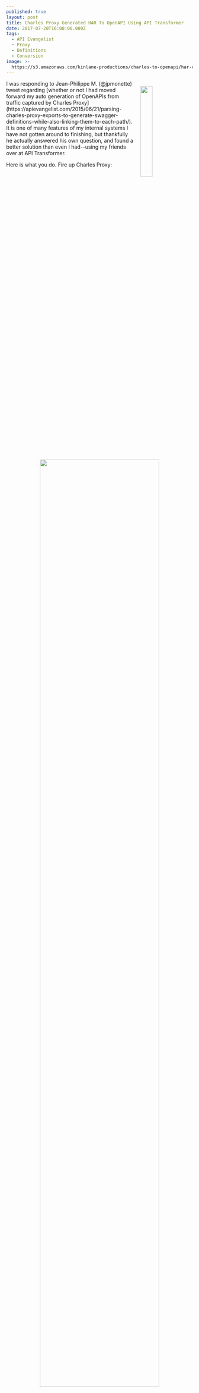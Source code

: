 ```yaml
---
published: true
layout: post
title: Charles Proxy Generated HAR To OpenAPI Using API Transformer
date: 2017-07-20T16:00:00.000Z
tags:
  - API Evangelist
  - Proxy
  - Definitions
  - Conversion
image: >-
  https://s3.amazonaws.com/kinlane-productions/charles-to-openapi/har-conversion.png
---
```

<p><a href="https://twitter.com/jpmonette/status/885545611906428928"><img src="https://s3.amazonaws.com/kinlane-productions/charles-to-openapi/har-conversion.png" align="right" width="25%" style="padding: 15px;" /></a></p>I was responding to Jean-Philippe M. (@jpmonette) tweet regarding [whether or not I had moved forward my auto generation of OpenAPIs from traffic captured by Charles Proxy](https://apievangelist.com/2015/06/21/parsing-charles-proxy-exports-to-generate-swagger-definitions-while-also-linking-them-to-each-path/). It is one of many features of my internal systems I have not gotten around to finishing, but thankfully he actually answered his own question, and found a better solution than even I had--using my friends over at API Transformer.

Here is what you do. Fire up Charles Proxy:

<p align="center"><img src="https://s3.amazonaws.com/kinlane-productions/charles-to-openapi/charles-session.png" align="center" width="80%" style="padding: 15px;" /></p>

Then open up Postman, and make any API calls. Of course you could also proxy mobile application or website API calls through your Charles Proxy, but Postman is a great way to for a majority of the APIs I depend on.

<p align="center"><img src="https://s3.amazonaws.com/kinlane-productions/charles-to-openapi/postman-apis-how.png" align="center" width="80%" style="padding: 15px;" /></p>

After you've made the calls to all the APIs you are looking to generate an OpenAPI for, save your Charles Proxy session as a .har file, which is the last option on the dropdown menu available while saving. Then you head over [to API Transformer](https://apimatic.io/transformer) and upload your .har file, and select OpenAPI (Swagger) 2.0 as the output--push convert.

<p align="center"><img src="https://s3.amazonaws.com/kinlane-productions/charles-to-openapi/api-transformer-convert.png" align="center" width="80%" style="padding: 15px;" /></p>

[API Transformer will then push a fresh OpenAPI to your desktop](https://apimatic.io/transformer), or allow you to publish via a portal, and generate an SDK using [APIMATIC](https://apimatic.io). Automated (mostly) generation of OpenAPI definitions from API traffic you generate through your browser, Postman, Restlet Client, mobile application, or other tooling.

I have abandoned my internal systems, except for my stack of APIs, and depending mostly on 3rd party services like Charles Proxy, Postman, and API Transformer. So I won't be moving forward the custom solution I had developed. However, there still might be benefit of automatically saving .har files to my Dropbox sync folder, then using the Dropbox API, and API Transformer API to automate the conversation of .har files to OpenAPI, and write them back to the appropriate Dropbox folder.
